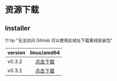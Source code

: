 # 资源下载

## Installer

!!! tip "无法访问 GitHub 可以使用此地址下载离线安装包"

| version |                                                     linux/amd64                                                      |
|---------|:--------------------------------------------------------------------------------------------------------------------:|
| v0.3.2  | [点击下载](https://company.hummercloud.com/offline-package/hummerrisk/x86_64/hummerrisk-offline-installer-v0.3.2.tar.gz) |
| v0.3.1  | [点击下载](https://company.hummercloud.com/offline-package/hummerrisk/x86_64/hummerrisk-offline-installer-v0.3.1.tar.gz) |
